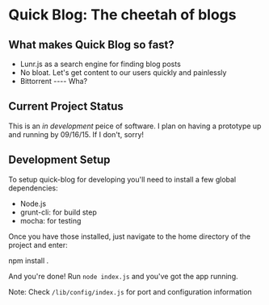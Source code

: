 # Quick Blog: The cheetah of blogs

## What makes Quick Blog so fast?
- Lunr.js as a search engine for finding blog posts
- No bloat. Let's get content to our users quickly and painlessly
- Bittorrent ---- Wha?

## Current Project Status
This is an *in development* peice of software. I plan on having a prototype
up and running by 09/16/15. If I don't, sorry!

## Development Setup
To setup quick-blog for developing you'll need to install a few global dependencies:
- Node.js
- grunt-cli: for build step
- mocha: for testing

Once you have those installed, just navigate to the home directory of the project and enter:

  npm install .

And you're done!  Run `node index.js` and you've got the app running.

Note: Check `/lib/config/index.js` for port and configuration information 
